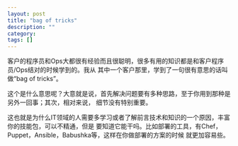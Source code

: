 ```yaml
---
layout: post
title: "bag of tricks"
description: ""
category:
tags: []
---
```


客户的程序员和Ops大都很有经验而且很聪明，很多有用的知识都是和客户程序员/Ops结对的时候学到的。我从
其中一个客户那里，学到了一句很有意思的话叫做“bag of tricks”。

这个是什么意思呢？大意就是说，首先解决问题要有多种思路，至于你用到那种是另外一回事；其次，相对来说，
细节没有特别重要。

这也就是为什么IT领域的人需要多学习或者了解前言技术和知识的一个原因，丰富你的技能包，可以不精通，但是
要知道它能干吗。比如部署的工具，有Chef，Puppet，Ansible，Babushka等，这样在你做部署的方案的时候
就更加容易些。
